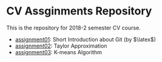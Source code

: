 # CV Assginments Repository

This is the repository for 2018-2 semester CV course.

- [assignment01](./assignment01/README.md): Short Introduction
about Git (by $\latex$)
- [assignment02](./assignment02/README.md): Taylor Approximation
- [assignment03](./assignment03/README.md): K-means Algorithm